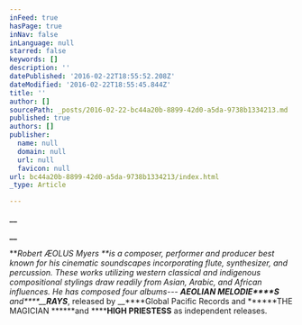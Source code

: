 ```yaml
---
inFeed: true
hasPage: true
inNav: false
inLanguage: null
starred: false
keywords: []
description: ''
datePublished: '2016-02-22T18:55:52.208Z'
dateModified: '2016-02-22T18:55:45.844Z'
title: ''
author: []
sourcePath: _posts/2016-02-22-bc44a20b-8899-42d0-a5da-9738b1334213.md
published: true
authors: []
publisher:
  name: null
  domain: null
  url: null
  favicon: null
url: bc44a20b-8899-42d0-a5da-9738b1334213/index.html
_type: Article

---
```

**__**

**__**

**_Robert
ÆOLUS Myers _**is a composer,
performer and producer best known for his cinematic soundscapes incorporating
flute, synthesizer, and percussion. These works utilizing western classical and
indigenous compositional stylings draw readily from Asian, Arabic, and African
influences. He has composed four albums--- _**AEOLIAN MELODIE****S**_ and_****__**RAYS**_, released by __****Global Pacific Records and ******THE MAGICIAN ******and ******HIGH
PRIESTESS** as independent releases.